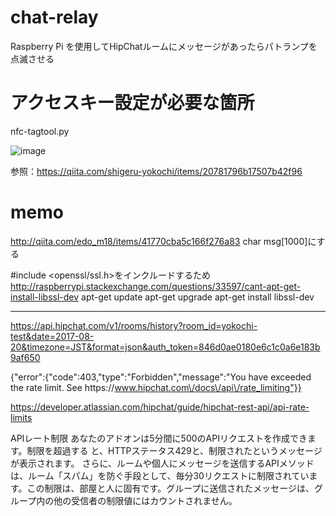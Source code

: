 # chat-relay
Raspberry Pi を使用してHipChatルームにメッセージがあったらパトランプを点滅させる

# アクセスキー設定が必要な箇所
nfc-tagtool.py


![image](https://user-images.githubusercontent.com/12773136/43672594-4e74b9e2-97ec-11e8-9ac2-3d44d97ed0a0.jpg)


参照：https://qiita.com/shigeru-yokochi/items/20781796b17507b42f96

# memo

http://qiita.com/edo_m18/items/41770cba5c166f276a83
char msg[1000]にする


#include <openssl/ssl.h>をインクルードするため
http://raspberrypi.stackexchange.com/questions/33597/cant-apt-get-install-libssl-dev
apt-get update
apt-get upgrade
apt-get install libssl-dev 

----------------------

https://api.hipchat.com/v1/rooms/history?room_id=yokochi-test&date=2017-08-20&timezone=JST&format=json&auth_token=846d0ae0180e6c1c0a6e183b9af650



{"error":{"code":403,"type":"Forbidden","message":"You have exceeded the rate limit. See https:\/\/www.hipchat.com\/docs\/api\/rate_limiting"}}


https://developer.atlassian.com/hipchat/guide/hipchat-rest-api/api-rate-limits


APIレート制限
あなたのアドオンは5分間に500のAPIリクエストを作成できます。制限を超過する   と、HTTPステータス429と、制限されたというメッセージが表示されます。
さらに、ルームや個人にメッセージを送信するAPIメソッドは、ルーム「スパム」を防ぐ手段として、毎分30リクエストに制限されています。この制限は、部屋と人に固有です。グループに送信されたメッセージは、グループ内の他の受信者の制限値にはカウントされません。
